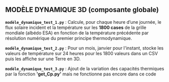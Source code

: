 ## MODÈLE DYNAMIQUE 3D (composante globale)

**`modèle_dynamique_test_1.py`** : Calcule, pour chaque heure d’une journée, le flux solaire incident et la température sur les **1800 cases** de la grille mondiale (albédo ESA) en fonction de la température précédente par résolution numérique du premier principe thermodynamique.

**`modèle_dynamique_test_2.py`** : Pour un mois, janvier pour l'instant, stocke les valeurs de température sur 24 heures pour les 1800 valeurs dans un CSV puis les affiche sur une Terre en 3D.

**`modèle_dynamique_test_3.py`** : Ajout de la variation des capacités thermiques par la fonction **'get_Cp.py'** mais ne fonctionne pas encore dans ce code
